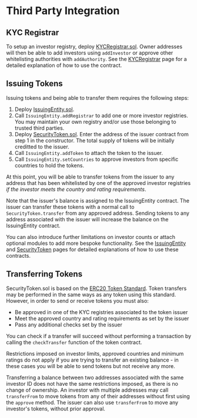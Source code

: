 # Third Party Integration
## KYC Registrar
To setup an investor registry, deploy [KYCRegistrar.sol](https://github.com/iamdefinitelyahuman/security-token/blob/master/contracts/KYCRegistrar.sol).  Owner addresses will then be able to add investors using `addInvestor` or approve other whitelisting authorities with `addAuthority`. See the [KYCRegistrar](https://github.com/iamdefinitelyahuman/security-token/blob/master/docs/KYCRegistrar.md) page for a detailed explanation of how to use the contract.

## Issuing Tokens
Issuing tokens and being able to transfer them requires the following steps:

1. Deploy [IssuingEntity.sol](https://github.com/iamdefinitelyahuman/security-token/blob/master/contracts/IssuingEntity.sol).
2. Call `IssuingEntity.addRegistrar` to add one or more investor registries. You may maintain your own registry and/or use those belonging to trusted third parties.
3. Deploy [SecurityToken.sol](https://github.com/iamdefinitelyahuman/security-token/blob/master/contracts/SecurityToken.sol). Enter the address of the issuer contract from step 1 in the constructor. The total supply of tokens will be initially creditted to the issuer.
4. Call `IssuingEntity.addToken` to attach the token to the issuer.
5. Call `IssuingEntity.setCountries` to approve investors from specific countries to hold the tokens.

At this point, you will be able to transfer tokens from the issuer to any address that has been whitelisted by one of the approved investor registries *if the investor meets the country and rating requirements*.

Note that the issuer's balance is assigned to the IssuingEntity contract. The issuer can transfer these tokens with a normal call to `SecurityToken.transfer` from any approved address. Sending tokens to any address associated with the issuer will increase the balance on the IssuingEntity contract.

You can also introduce further limitations on investor counts or attach optional modules to add more bespoke functionality. See the [IssuingEntity](./lssuingEntity.md) and [SecurityToken](https://github.com/iamdefinitelyahuman/security-token/blob/master/docs/SecurityToken.md) pages for detailed explanations of how to use these contracts.

## Transferring Tokens
SecurityToken.sol is based on the [ERC20 Token Standard](https://theethereum.wiki/w/index.php/ERC20_Token_Standard). Token transfers may be performed in the same ways as any token using this standard.  However, in order to send or receive tokens you must also:

* Be approved in one of the KYC registries associated to the token issuer
* Meet the approved country and rating requirements as set by the issuer
* Pass any additional checks set by the issuer

You can check if a transfer will succeed without performing a transaction by calling the `checkTransfer` function of the token contract.

Restrictions imposed on investor limits, approved countries and minimum ratings do not apply if you are trying to transfer an existing balance - in these cases you will be able to send tokens but not receive any more.

Transferring a balance between two addresses associated with the same investor ID does not have the same restrictions imposed, as there is no change of ownership.  An investor with multiple addresses may call `transferFrom` to move tokens from any of their addresses without first using the `approve` method. The issuer can also use `transferFrom` to move any investor's tokens, without prior approval.
